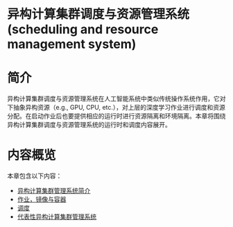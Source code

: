 <!--Copyright © Microsoft Corporation. All rights reserved.
  适用于[License](https://github.com/microsoft/AI-System/blob/main/LICENSE)版权许可-->

# 异构计算集群调度与资源管理系统 (scheduling and resource management system)

# 简介 

异构计算集群调度与资源管理系统在人工智能系统中类似传统操作系统作用，它对下抽象异构资源（e.g., GPU, CPU, etc.），对上层的深度学习作业进行调度和资源分配。在启动作业后也要提供相应的运行时进行资源隔离和环境隔离。本章将围绕异构计算集群调度与资源管理系统的运行时和调度内容展开。

# 内容概览

本章包含以下内容：

- [异构计算集群管理系统简介](7.1-异构计算集群管理系统简介.md)
- [作业，镜像与容器](7.2-训练作业，镜像与容器.md)
- [调度](7.3-调度.md)
- [代表性异构计算集群管理系统](7.4-面向深度学习的集群管理系统.md)

